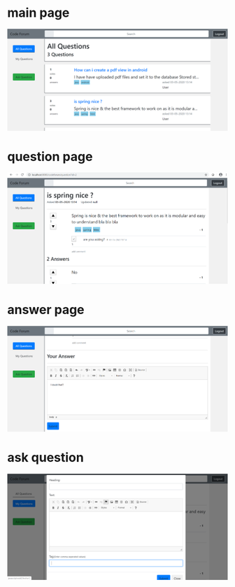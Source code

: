 # main page
![Main page](https://github.com/dhi37th/projectscreenshots/blob/master/Project_Screenshot/codeforum/mainPage.PNG)

# question page
![Question page](https://github.com/dhi37th/projectscreenshots/blob/master/Project_Screenshot/codeforum/question.PNG)

# answer page
![Answer page](https://github.com/dhi37th/projectscreenshots/blob/master/Project_Screenshot/codeforum/answer.PNG)

# ask question
![Ask Question](https://github.com/dhi37th/projectscreenshots/blob/master/Project_Screenshot/codeforum/askQuestion.PNG)
